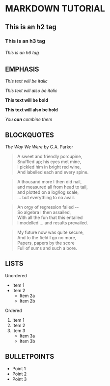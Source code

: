 # MARKDOWN TUTORIAL

## This is an h2 tag

### This is an h3 tag

###### This is an h6 tag

## EMPHASIS

*This text will be italic*

_This text will also be italic_

**This text will be bold**

__This text will also be bold__

_You **can** combine them_

## BLOCKQUOTES

_The Way We Were_ by G.A. Parker

> A sweet and friendly porcupine, \
> Snuffled up; his eyes met mine, \
> I pickled him in bright red wine, \
> And labelled each and every spine.

> A thousand more I then did nail, \
> and measured all from head to tail, \
> and plotted on a log/log scale, \
> ... but everything to no avail.

> An orgy of regression failed -- \
> So algebra I then assailed, \
> With all the fun that this entailed \
> I modelled ... and results prevailed.

> My future now was quite secure, \
> And to the field I go no more, \
> Papers, papers by the score \
> Full of sums and such a bore.

## LISTS

Unordered
* Item 1
* Item 2
	* Item 2a
	* Item 2b

Ordered
1. Item 1
2. Item 2
3. Item 3
	* Item 3a
	* Item 3b

## BULLETPOINTS

- Point 1
- Point 2
- Point 3

